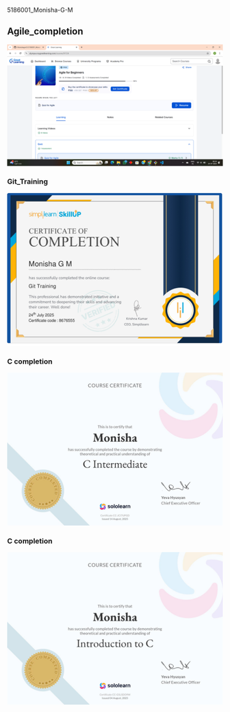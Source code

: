 5186001_Monisha-G-M

## Agile_completion
![Agile completion](Agile_completion.png)

### Git_Training
![Git certificate](git_week2/Git_Training.jpg)

### C completion
![C Completion](C%20Completion/C_Intermediate.jpg)

### C completion
![C Completion](C%20Completion/Introduction_to_C.jpg)
